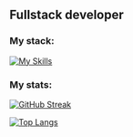 <h2>
Fullstack developer
</h2>

### My stack:
[![My Skills](https://skillicons.dev/icons?i=ts,react,redux,py,fastapi,nginx,docker,postgres,redis,rabbitmq,elasticsearch,grafana,prometheus,sklearn,pytorch)](https://skillicons.dev)

### My stats:
[![GitHub Streak](https://streak-stats.demolab.com?user=wlrff&theme=tokyonight-duo&border_radius=24)](https://git.io/streak-stats)

[![Top Langs](https://github-readme-stats.vercel.app/api/top-langs/?username=wlrff&layout=compact&theme=vision-friendly-dark)](https://github.com/anuraghazra/github-readme-stats)


